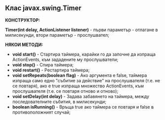 ## Клас javax.swing.Timer

__КОНСТРУКТОР:__

__Timer(int delay, ActionListener listener)__ - първи параметър - отлагане в милисекунди, втори параметър - прослушвател;

__НЯКОИ МЕТОДИ:__

+ __void start()__ - Стартира таймера, карайки го да започне да изпраща ActionEvents, към зададените му прослушватели;
+ __void stop()__ - Спира таймера;
+ __void restart()__ - Рестартира таймера;
+ __void setRepeats(boolean flag)__ - Ако аргумента е false, таймера изпраща само едно "събитие за действие" на прослушвателя (т.е. не се повтаря), ако е true изпраща множество ActionEvents, към прослушвателя (т.е. се повтаря отново и отново);
+ __void setDelay(int delay)__ - Задава забавянето на таймера, между последователните събития, в милисекунди;
+ __boolean isRunning()__ - Връща true ако таймера се повтаря и false в противоположният случай;
